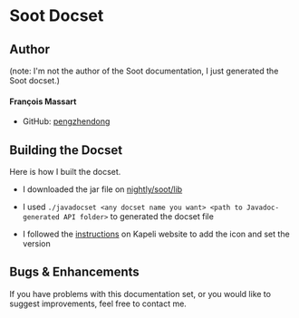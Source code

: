 # Soot Docset

## Author

(note: I'm not the author of the Soot documentation, I just generated the Soot docset.)

#### François Massart

- GitHub: [pengzhendong](https://github.com/pengzhendong)

## Building the Docset

Here is how I built the docset.

* I downloaded the jar file on [nightly/soot/lib](https://ssebuild.cased.de/nightly/soot/lib/)

* I used `./javadocset <any docset name you want> <path to Javadoc-generated API folder>` to generated the docset file

* I followed the [instructions](http://kapeli.com/docsets) on Kapeli website to add the icon and set the version

## Bugs & Enhancements

If you have problems with this documentation set, or you would like to suggest
improvements, feel free to contact me.
